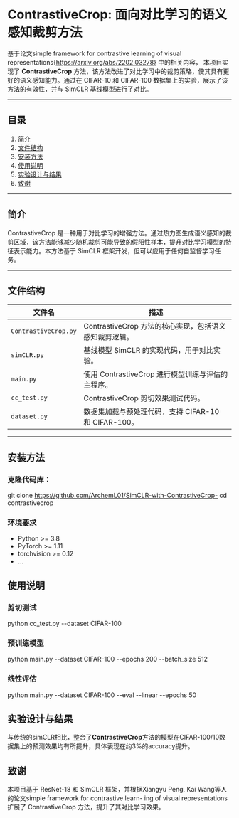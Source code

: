 # ContrastiveCrop: 面向对比学习的语义感知裁剪方法

基于论文simple framework for contrastive learning of visual representations{https://arxiv.org/abs/2202.03278} 中的相关内容，
本项目实现了 **ContrastiveCrop** 方法，该方法改进了对比学习中的裁剪策略，使其具有更好的语义感知能力。通过在 CIFAR-10 和 CIFAR-100 数据集上的实验，展示了该方法的有效性，并与 SimCLR 基线模型进行了对比。

---

## 目录
1. [简介](#简介)
2. [文件结构](#文件结构)
3. [安装方法](#安装方法)
4. [使用说明](#使用说明)
5. [实验设计与结果](#实验设计与结果)
6. [致谢](#致谢)

---

## 简介

ContrastiveCrop 是一种用于对比学习的增强方法。通过热力图生成语义感知的裁剪区域，该方法能够减少随机裁剪可能导致的假阳性样本，提升对比学习模型的特征表示能力。本方法基于 SimCLR 框架开发，但可以应用于任何自监督学习任务。

---

## 文件结构

| 文件名                | 描述                                              |
|-----------------------|---------------------------------------------------|
| `ContrastiveCrop.py`  | ContrastiveCrop 方法的核心实现，包括语义感知裁剪逻辑。 |
| `simCLR.py`           | 基线模型 SimCLR 的实现代码，用于对比实验。          |
| `main.py`             | 使用 ContrastiveCrop 进行模型训练与评估的主程序。  |
| `cc_test.py`          | ContrastiveCrop 剪切效果测试代码。                 |
| `dataset.py`          | 数据集加载与预处理代码，支持 CIFAR-10 和 CIFAR-100。 |

---

## 安装方法

### 克隆代码库：
   git clone https://github.com/ArchemL01/SimCLR-with-ContrastiveCrop-
   cd contrastivecrop

### 环境要求
- Python >= 3.8
- PyTorch >= 1.11
- torchvision >= 0.12
- ...

## 使用说明

### 剪切测试 
python cc_test.py --dataset CIFAR-100

### 预训练模型
python main.py --dataset CIFAR-100 --epochs 200 --batch_size 512

### 线性评估
python main.py --dataset CIFAR-100 --eval --linear --epochs 50

## 实验设计与结果
与传统的simCLR相比，整合了**ContrastiveCrop**方法的模型在CIFAR-100/10数据集上的预测效果均有所提升，具体表现在约3%的accuracy提升。

## 致谢
本项目基于 ResNet-18 和 SimCLR 框架，并根据Xiangyu Peng, Kai Wang等人的论文simple framework for contrastive learn-
ing of visual representations扩展了 ContrastiveCrop 方法，提升了其对比学习效果。
